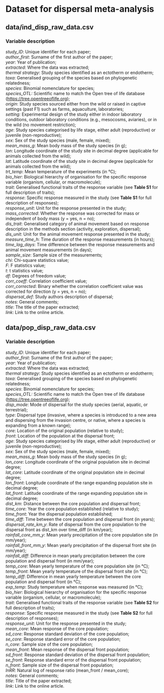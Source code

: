# Dataset for dispersal meta-analysis 

## data/ind_disp_raw_data.csv  
### Variable description
*study_ID*: Unique identifier for each paper;  
*author_first*: Surname of the first author of the paper;  
*year*: Year of publication;  
*extracted*: Where the data was extracted;  
*thermal strategy*: Study species identified as an ectotherm or endotherm;  
*taxa*: Generalised grouping of the species based on phylogenetic relatedness;  
*species*: Binomial nomenclature for species;  
*species_OTL:* Scientific name to match the Open tree of life database (https://tree.opentreeoflife.org);  
*origin*: Study species sourced either from the wild or raised in captive settings (past F1) such as farms, aquaculture, laboratories;  
*setting:* Experimental design of the study either in indoor laboratory conditions, outdoor laboratory conditions (e.g., mesocosms, aviaries), or in the wild (no movement restriction);  
*age*: Study species categorised by life stage, either adult (reproductive) or juvenile (non-reproductive);  
*sex*: Sex of the study species (male, female, mixed);  
*mean_mass_g*: Mean body mass of the study species (in g);  
*lon*: Longitude coordinate of the study site in decimal degree (applicable for animals collected from the wild);  
*lat*: Latitude coordinate of the study site in decimal degree (applicable for animals collected from the wild);  
*trt_temp*: Mean temperature of the experiments (in °C);  
*bio_hier*: Biological hierarchy of organisation for the specific response variable (organism, cellular, or macromolecule);  
*trait*: Generalised functional traits of the response variable (see **Table S1** for full description of traits);  
*response*: Specific response measured in the study (see **Table S1** for full description of responses);  
*response_unit*: Unit for the response presented in the study; 
*mass_corrected*: Whether the response was corrected for mass or independent of body mass (y = yes, n = no);  
*dis_trait*: Generalised category of animal movement based on response description in the methods section (activity, exploration, dispersal);  
*dis_unit*: Unit for the animal movement response presented in the study;  
*measure_time_h*: Time duration of the response measurements (in hours);  
*time_lag_days*: Time difference between the response measurements and animal movement measurements (in days);  
*sample_size*: Sample size of the measurements;  
*chi*: Chi-square statistics value;  
*F*: F statistics value;  
*t*: t statistics value;  
*df*: Degrees of freedom value;  
*corr_coeff*: Correlation coefficient value;  
*corr_corrected*: Binary whether the correlation coefficient value was corrected for direction (y = yes, n = no);  
*dispersal_def*: Study authors description of dispersal;  
*notes*: General comments;  
*title*: The title of the paper extracted;  
*link*: Link to the online article.

## data/pop_disp_raw_data.csv
### Variable description
*study_ID*: Unique identifier for each paper;  
*author_first*: Surname of the first author of the paper;  
*year*: Year of publication;  
*extracted*: Where the data was extracted;  
*thermal strategy*: Study species identified as an ectotherm or endotherm;  
*taxa*: Generalised grouping of the species based on phylogenetic relatedness;  
*species*: Binomial nomenclature for species;  
*species_OTL:* Scientific name to match the Open tree of life database (https://tree.opentreeoflife.org);  
*disp_mode*: Mode of dispersal for the study species (aerial, aquatic, or terrestrial);  
*type*: Dispersal type (invasive, where a species is introduced to a new area and dispersing from the invasion centre, or native, where a species is expanding from a known range);   
*core*: Location of the original population (relative to study);  
*front*: Location of the population at the dispersal front;  
*age*: Study species categorised by life stage, either adult (reproductive) or juvenile (non-reproductive);  
*sex*: Sex of the study species (male, female, mixed);  
*mean_mass_g*: Mean body mass of the study species (in g);  
*lon_core*: Longitude coordinate of the original population site in decimal degree;  
*lat_core*: Latitude coordinate of the original population site in decimal degree;  
*lon_front*: Longitude coordinate of the range expanding population site in decimal degree;  
*lat_front*: Latitude coordinate of the range expanding population site in decimal degree;  
*dist_km*: Distance between the core population and dispersal front;  
*time_core*: Year the core population established (relative to study);  
*time_front*: Year the dispersal population established;  
*time_diff*: Time between the core population and dispersal front (in years);  
*dispersal_rate_km_y*: Rate of dispersal from the core population to the dispersal front as dist_km over time_diff (in km/year);  
*rainfall_core_mm_y*: Mean yearly precipitation of the core population site (in mm/year);  
*rainfall_front_mm_y*: Mean yearly precipitation of the dispersal front site (in mm/year);  
*rainfall_diff*: Difference in mean yearly precipitation between the core population and dispersal front (in mm/year);  
*temp_core*: Mean yearly temperature of the core population site (in °C);  
*temp_front*: Mean yearly temperature of the dispersal front site (in °C);  
*temp_diff*: Difference in mean yearly temperature between the core population and dispersal front (in °C);  
*exp_temp*: Study temperature when response was measured (in °C);  
*bio_hier*: Biological hierarchy of organisation for the specific response variable (organism, cellular, or macromolecule);  
*trait*: Generalised functional traits of the response variable (see **Table S2** for full description of traits);  
*response*: Specific response measured in the study (see **Table S2** for full description of responses);  
*response_unit*: Unit for the response presented in the study;  
*mean_core*: Mean response of the core population;  
*sd_core*: Response standard deviation of the core population;  
*se_core*: Response standard error of the core population;  
*n_core*: Sample size of the core population;  
*mean_front*: Mean response of the dispersal front population;  
*sd_front*: Response standard deviation of the dispersal front population;  
*se_front*: Response standard error of the dispersal front population;  
*n_front*: Sample size of the dispersal front population;  
*lnRR*: Natural log of response ratio (mean_front / mean_core);  
*notes*: General comments;  
*title*: Title of the paper extracted;  
*link*: Link to the online article.
